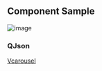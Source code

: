 ## Component Sample

![image](https://cdn.softtech.com.tr/ngsp-quick/nemo/dev/mdImages/VCarousel/VCarousel.png)


### QJson
<a href="https://studio.onplateau.com/quick/?q=/qjsons/vcarousel.qjson" target="_blank">Vcarousel</a>